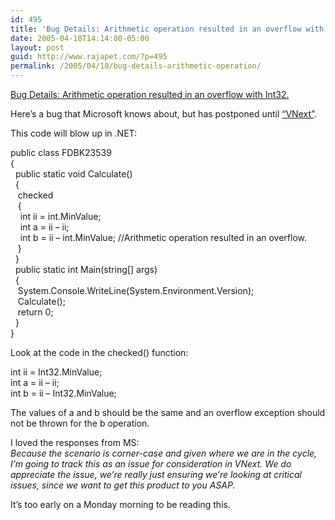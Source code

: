 ```yaml
---
id: 495
title: 'Bug Details: Arithmetic operation resulted in an overflow with Int32.'
date: 2005-04-18T14:14:00-05:00
layout: post
guid: http://www.rajapet.com/?p=495
permalink: /2005/04/18/bug-details-arithmetic-operation/
---
```

[Bug Details: Arithmetic operation resulted in an overflow with Int32.](http://lab.msdn.microsoft.com/productfeedback/viewfeedback.aspx?feedbackid=76e26e0e-fc16-4a28-b8da-dca88900f2cf)

Here&#8217;s a bug that Microsoft knows about, but has postponed until [&#8220;VNext&#8221;](http://msdn.microsoft.com/vstudio/productinfo/roadmap.aspx#orcas).

This code will blow up in .NET:

<div>
  <span><span><span>public class FDBK23539 </span><br /><span>{</span><br /><span>  public static void Calculate() </span><br /><span>  {</span><br /><span>   checked </span><br /><span>   {</span><br /><span>    int ii = int.MinValue;</span><br /><span>    int a = ii &#8211; ii;</span><br /><span>    int b = ii &#8211; int.MinValue; //Arithmetic operation resulted in an overflow.</span><br /><span>   }</span><br /><span>  }</span><br /><span>  public static int Main(string[] args) </span><br /><span>  {</span><br /><span>   System.Console.WriteLine(System.Environment.Version);</span><br /><span>   Calculate();</span><br /><span>   return 0;</span><br /><span>  }</span><br /><span>}</span><br /></span></span>
</div>

Look at the code in the checked() function:

int ii = Int32.MinValue;  
int a = ii &#8211; ii;  
int b = ii &#8211; Int32.MinValue;

The values of a and b should be the same and an overflow exception should not be thrown for the b operation.

I loved the responses from MS:  
_Because the scenario is corner-case and given where we are in the cycle, I&#8217;m going to track this as an issue for consideration in VNext. We do appreciate the issue, we&#8217;re really just ensuring we&#8217;re looking at critical issues, since we want to get this product to you ASAP._

It&#8217;s too early on a Monday morning to be reading this.
